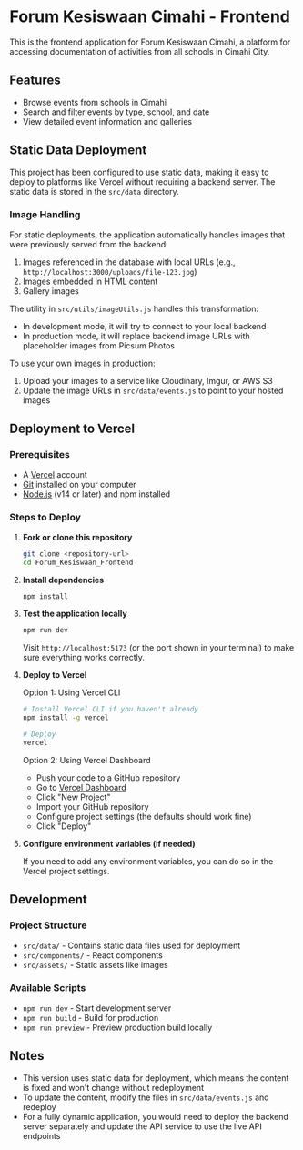 # Forum Kesiswaan Cimahi - Frontend

This is the frontend application for Forum Kesiswaan Cimahi, a platform for accessing documentation of activities from all schools in Cimahi City.

## Features

- Browse events from schools in Cimahi
- Search and filter events by type, school, and date
- View detailed event information and galleries

## Static Data Deployment

This project has been configured to use static data, making it easy to deploy to platforms like Vercel without requiring a backend server. The static data is stored in the `src/data` directory.

### Image Handling

For static deployments, the application automatically handles images that were previously served from the backend:

1. Images referenced in the database with local URLs (e.g., `http://localhost:3000/uploads/file-123.jpg`)
2. Images embedded in HTML content
3. Gallery images

The utility in `src/utils/imageUtils.js` handles this transformation:

- In development mode, it will try to connect to your local backend
- In production mode, it will replace backend image URLs with placeholder images from Picsum Photos

To use your own images in production:

1. Upload your images to a service like Cloudinary, Imgur, or AWS S3
2. Update the image URLs in `src/data/events.js` to point to your hosted images

## Deployment to Vercel

### Prerequisites

- A [Vercel](https://vercel.com) account
- [Git](https://git-scm.com/) installed on your computer
- [Node.js](https://nodejs.org/) (v14 or later) and npm installed

### Steps to Deploy

1. **Fork or clone this repository**

   ```bash
   git clone <repository-url>
   cd Forum_Kesiswaan_Frontend
   ```

2. **Install dependencies**

   ```bash
   npm install
   ```

3. **Test the application locally**

   ```bash
   npm run dev
   ```

   Visit `http://localhost:5173` (or the port shown in your terminal) to make sure everything works correctly.

4. **Deploy to Vercel**

   Option 1: Using Vercel CLI

   ```bash
   # Install Vercel CLI if you haven't already
   npm install -g vercel

   # Deploy
   vercel
   ```

   Option 2: Using Vercel Dashboard

   - Push your code to a GitHub repository
   - Go to [Vercel Dashboard](https://vercel.com/dashboard)
   - Click "New Project"
   - Import your GitHub repository
   - Configure project settings (the defaults should work fine)
   - Click "Deploy"

5. **Configure environment variables (if needed)**

   If you need to add any environment variables, you can do so in the Vercel project settings.

## Development

### Project Structure

- `src/data/` - Contains static data files used for deployment
- `src/components/` - React components
- `src/assets/` - Static assets like images

### Available Scripts

- `npm run dev` - Start development server
- `npm run build` - Build for production
- `npm run preview` - Preview production build locally

## Notes

- This version uses static data for deployment, which means the content is fixed and won't change without redeployment
- To update the content, modify the files in `src/data/events.js` and redeploy
- For a fully dynamic application, you would need to deploy the backend server separately and update the API service to use the live API endpoints
